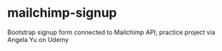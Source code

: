 # mailchimp-signup

Bootstrap signup form connected to Mailchimp API; practice project via Angela Yu on Udemy

